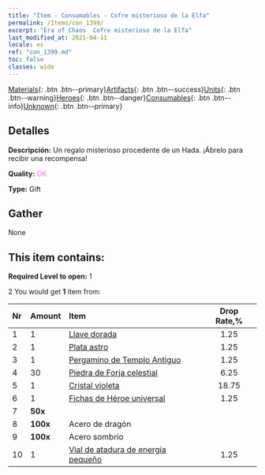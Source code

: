 ```yaml
---
title: "Item - Consumables - Cofre misterioso de la Elfa"
permalink: /Items/con_1399/
excerpt: "Era of Chaos  Cofre misterioso de la Elfa"
last_modified_at: 2021-04-11
locale: es
ref: "con_1399.md"
toc: false
classes: wide
---
```

 [Materials](/es/Items/){: .btn .btn--primary}[Artifacts](/es/Items/Artifacts/){: .btn .btn--success}[Units](/es/Items/Units/){: .btn .btn--warning}[Heroes](/es/Items/Heroes/){: .btn .btn--danger}[Consumables](/es/Items/Consumables/){: .btn .btn--info}[Unknown](/es/Items/Unknown/){: .btn .btn--primary}

## Detalles
 **Descripción:** Un regalo misterioso procedente de un Hada. ¡Ábrelo para recibir una recompensa!

 **Quality:** <span style="color: #DA70D6">OK</span>

 **Type:** Gift

## Gather

  None

## This item contains:

 **Required Level to open:** 1

 2 You would get **1** item  from:

  | Nr | Amount |     Item    | Drop Rate,% |
  |:---|:-------|:------------|:---------:|
  | 1 | 1 | [Llave dorada](/es/Items/con_783/) | 1.25 | 
  | 2 | 1 | [Plata astro](/es/Items/con_969/) | 1.25 | 
  | 3 | 1 | [Pergamino de Templo Antiguo](/es/Items/con_697/) | 1.25 | 
  | 4 | 30 | [Piedra de Forja celestial](/es/Items/art_188/) | 6.25 | 
  | 5 | 1 | [Cristal violeta](/es/Items/con_720/) | 18.75 | 
  | 6 | 1 | [Fichas de Héroe universal](/es/Items/her_358/) | 1.25 | 
  | 7 |  **50x** | <i class="fas fa-gem"/> |  | 25.0 | 
  | 8 |  **100x** | Acero de dragón |  | 18.75 | 
  | 9 |  **100x** | Acero sombrío |  | 25.0 | 
  | 10 | 1 | [Vial de atadura de energía pequeño](/es/Items/con_724/) | 1.25 | 
